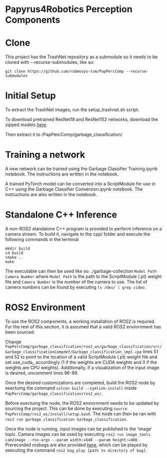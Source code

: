 # Papyrus4Robotics Perception Components

# Clone
This project has the TrashNet repository as a submodule so it needs to be cloned with --recurse-submodules, like so:
```
git clone https://github.com/robmosys-tum/PapPercComp --recurse-submodules
```

# Initial Setup
To extract the TrashNet images, run the setup_trashnet.sh script.

To download pretrained ResNet18 and ResNet152 networks, download the zipped models [here](https://drive.google.com/file/d/1rUc1aqVapSxJW06z-MFwzPxBH2rXuxnw/view?usp=sharing).

Then extract it to /PapPercComp/garbage_classification/

# Training a network
A new network can be trained using the Garbage Classifier Training.ipynb notebook. The instructions are written in the notebook.

A trained PyTorch model can be converted into a ScriptModule for use in C++ using the Garbage Classifier Conversion.ipynb notebook. The instructions are also written in the notebook.

# Standalone C++ Inference
A non-ROS2 standalone C++ program is provided to perform inference on a camera stream. To build it, navigate to the cpp/ folder and execute the following commands in the terminal

```
mkdir build
cd build
cmake ..
make
```

The executable can then be used like so: ./garbage-collection `Model Path` `Camera Number`
where `Model Path` is the path to the ScriptModule (.pt) weight file and `Camera Number` is the number of the camera to use. The list of camera numbers can be found by executing `ls /dev/ | grep video`.

# ROS2 Environment
To use the ROS2 components, a working installation of ROS2 is required. For the rest of this section, it is assumed that a valid ROS2 enviornment has been sourced.

Change `PapPercComp/garbage_classification/ros2_ws/garbage_classification/src/Garbage_classificationCompdef/Garbage_classification_impl.cpp` lines 51 and 52 to point to the location of a valid ScriptModule (.pt) weight file and set use_cuda_ accordingly (1 if the weights are CUDA weights and 0 if the weights are CPU weights). Additionally, if a visualization of the input image is desired, uncomment lines 96-99.

Once the desired customizations are completed, build the ROS2 node by exectuing the command `colcon build --symlink-install` inside `PapPercComp/garbage_classification/ros2_ws/`.

Before exectuing the node, the ROS2 enviornment needs to be updated by sourcing the project. This can be done by executing `source PapPercComp/ros2_ws/install/setup.bash`. The node can then be ran with `ros2 run garbage_classification Garbage_classification`.

Once the node is running, input images can be published to the 'image' topic. Camera images can be used by executing `ros2 run image_tools cam2image --ros-args --param width:=640 --param height:=480`. Prerecorded rosbags are also provided [here](https://drive.google.com/file/d/165t-cMs6RIS--qjygwYO9pm8eJu1mR5O/view?usp=sharing), which can be played by executing the command `ros2 bag play [path to directory of bag]`.

